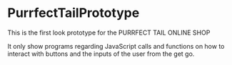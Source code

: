 # PurrfectTailPrototype
This is the first look prototype for the PURRFECT TAIL ONLINE SHOP

It only show programs regarding JavaScript calls and functions on how to interact with buttons
and the inputs of the user from the get go.
